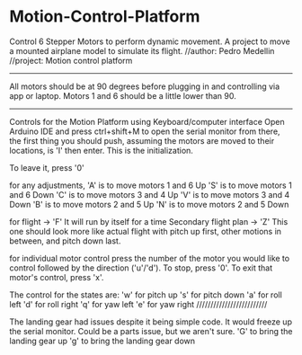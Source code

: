 # Motion-Control-Platform
Control 6 Stepper Motors to perform dynamic movement. A project to move a mounted airplane model to simulate its flight.
//author: Pedro Medellin
//project: Motion control platform
***********************
All motors should be at 90 degrees before plugging in and controlling via app or laptop. Motors 1 and 6 should be a little lower than 90.
***********************

Controls for the Motion Platform
using Keyboard/computer interface
Open Arduino IDE and press ctrl+shift+M to open the serial monitor
from there, the first thing you should push, assuming the motors are moved to their locations, is 'I' then enter. This is the initialization.

To leave it, press '0'

for any adjustments,
'A' is to move motors 1 and 6 Up
'S' is to move motors 1 and 6 Down
'C' is to move motors 3 and 4 Up
'V' is to move motors 3 and 4 Down
'B' is to move motors 2 and 5 Up
'N' is to move motors 2 and 5 Down

for flight -> 'F'
	It will run by itself for a time
Secondary flight plan -> 'Z'
This one should look more like actual flight with pitch up first, other motions in between, and pitch down last.

	
for individual motor control
press the number of the motor you would like to control followed by the direction ('u'/'d'). To stop, press '0'. To exit that motor's control, press 'x'.

The control for the states are:
'w' for pitch up
's' for pitch down
'a' for roll left
'd' for roll right
'q' for yaw left
'e' for yaw right
/////////////////////////


The landing gear had issues despite it being simple code. It would freeze up the serial monitor. Could be a parts issue, but we aren't sure.
'G' to bring the landing gear up
'g' to bring the landing gear down

